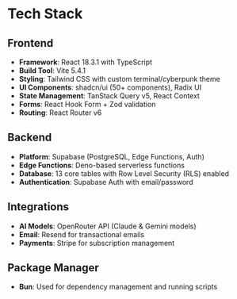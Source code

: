 # Tech Stack

## Frontend

- **Framework**: React 18.3.1 with TypeScript
- **Build Tool**: Vite 5.4.1
- **Styling**: Tailwind CSS with custom terminal/cyberpunk theme
- **UI Components**: shadcn/ui (50+ components), Radix UI
- **State Management**: TanStack Query v5, React Context
- **Forms**: React Hook Form + Zod validation
- **Routing**: React Router v6

## Backend

- **Platform**: Supabase (PostgreSQL, Edge Functions, Auth)
- **Edge Functions**: Deno-based serverless functions
- **Database**: 13 core tables with Row Level Security (RLS) enabled
- **Authentication**: Supabase Auth with email/password

## Integrations

- **AI Models**: OpenRouter API (Claude & Gemini models)
- **Email**: Resend for transactional emails
- **Payments**: Stripe for subscription management

## Package Manager

- **Bun**: Used for dependency management and running scripts

